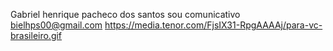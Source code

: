 Gabriel henrique pacheco dos santos
sou comunicativo
bielhps00@gmail.com
https://media.tenor.com/FjsIX31-RpgAAAAj/para-vc-brasileiro.gif

